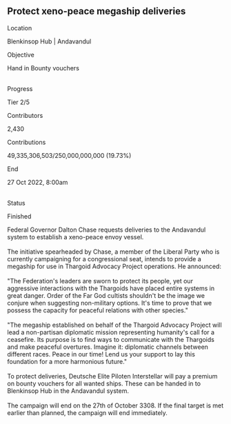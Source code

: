 ## Protect xeno-peace megaship deliveries

Location

Blenkinsop Hub \| Andavandul

Objective

Hand in Bounty vouchers​

\
Progress

Tier 2/5

Contributors

2,430

Contributions

49,335,306,503/250,000,000,000 (19.73%)

End

27 Oct 2022, 8:00am

\
Status

Finished

Federal Governor Dalton Chase requests deliveries to the Andavandul
system to establish a xeno-peace envoy vessel.\
\
The initiative spearheaded by Chase, a member of the Liberal Party who
is currently campaigning for a congressional seat, intends to provide a
megaship for use in Thargoid Advocacy Project operations. He announced:\
\
\"The Federation\'s leaders are sworn to protect its people, yet our
aggressive interactions with the Thargoids have placed entire systems in
great danger. Order of the Far God cultists shouldn\'t be the image we
conjure when suggesting non-military options. It\'s time to prove that
we possess the capacity for peaceful relations with other species.\"\
\
\"The megaship established on behalf of the Thargoid Advocacy Project
will lead a non-partisan diplomatic mission representing humanity\'s
call for a ceasefire. Its purpose is to find ways to communicate with
the Thargoids and make peaceful overtures. Imagine it: diplomatic
channels between different races. Peace in our time! Lend us your
support to lay this foundation for a more harmonious future.\"\
\
To protect deliveries, Deutsche Elite Piloten Interstellar will pay a
premium on bounty vouchers for all wanted ships. These can be handed in
to Blenkinsop Hub in the Andavandul system.\
\
The campaign will end on the 27th of October 3308. If the final target
is met earlier than planned, the campaign will end immediately.

